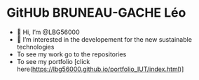 # GitHUb BRUNEAU-GACHE Léo
- 👋 Hi, I’m @LBG56000
- 👀 I’m interested in the developement for the new sustainable technologies
- To see my work go to the repositories
- To see my portfolio [click here(https://lbg56000.github.io/portfolio_IUT/index.html)]

<!---
LBG56000/LBG56000 is a ✨ special ✨ repository because its `README.md` (this file) appears on your GitHub profile.
You can click the Preview link to take a look at your changes.
--->
